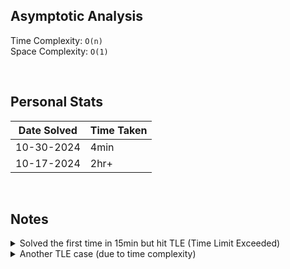 ## Asymptotic Analysis  
Time Complexity: `O(n)`  
Space Complexity: `O(1)`  


&nbsp;  


## Personal Stats
| Date Solved | Time Taken |
| ----------- | ---------- |
| 10-30-2024 | 4min |  
| 10-17-2024 | 2hr+ |  


&nbsp;  


## Notes  

<details>
    <summary>Solved the first time in 15min but hit TLE (Time Limit Exceeded)</summary>
    
        class Solution(object):
        def rotate(self, nums, k):
            """
            :type nums: List[int]
            :type k: int
            :rtype: None Do not return anything, modify nums in-place instead.
            """
            k = k % len(nums)

            subt = len(nums) - k

            if k == 0:
                return None
            
            for i in range(subt):
                nums.append(nums[i])

            for j in range(subt):
                nums.pop(0)        
</details>

<details>
    <summary>Another TLE case (due to time complexity)</summary>
    
        class Solution(object):
            def rotate(self, nums, k):
                """
                :type nums: List[int]
                :type k: int
                :rtype: None Do not return anything, modify nums in-place instead.
                """
                k = k % len(nums)

                if k == 0:
                    return None

                loop = len(nums) - k

                for index in range(loop, len(nums)):
                    i = index
                    for j in range(loop):
                        temp = nums[i]
                        nums[i] = nums[i-1]
                        nums[i-1] = temp

                        i -= 1

</details>
